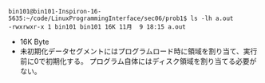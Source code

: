 ```
bin101@bin101-Inspiron-16-5635:~/code/LinuxProgrammingInterface/sec06/prob1$ ls -lh a.out
-rwxrwxr-x 1 bin101 bin101 16K 11月  9 18:15 a.out
```
- 16K Byte
- 未初期化データセグメントにはプログラムロード時に領域を割り当て、実行前に0で初期化する。
プログラム自体にはディスク領域を割り当てる必要がない。